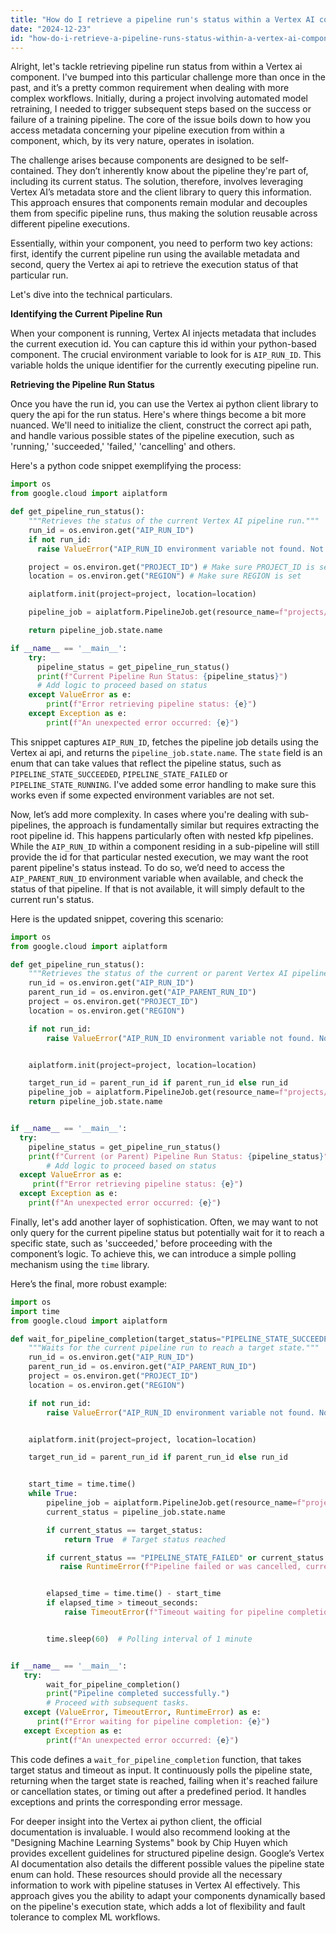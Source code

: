 ```yaml
---
title: "How do I retrieve a pipeline run's status within a Vertex AI component?"
date: "2024-12-23"
id: "how-do-i-retrieve-a-pipeline-runs-status-within-a-vertex-ai-component"
---
```


Alright, let's tackle retrieving pipeline run status from within a Vertex ai component. I've bumped into this particular challenge more than once in the past, and it’s a pretty common requirement when dealing with more complex workflows. Initially, during a project involving automated model retraining, I needed to trigger subsequent steps based on the success or failure of a training pipeline. The core of the issue boils down to how you access metadata concerning your pipeline execution from within a component, which, by its very nature, operates in isolation.

The challenge arises because components are designed to be self-contained. They don’t inherently know about the pipeline they're part of, including its current status. The solution, therefore, involves leveraging Vertex AI’s metadata store and the client library to query this information. This approach ensures that components remain modular and decouples them from specific pipeline runs, thus making the solution reusable across different pipeline executions.

Essentially, within your component, you need to perform two key actions: first, identify the current pipeline run using the available metadata and second, query the Vertex ai api to retrieve the execution status of that particular run.

Let's dive into the technical particulars.

**Identifying the Current Pipeline Run**

When your component is running, Vertex AI injects metadata that includes the current execution id. You can capture this id within your python-based component. The crucial environment variable to look for is `AIP_RUN_ID`. This variable holds the unique identifier for the currently executing pipeline run.

**Retrieving the Pipeline Run Status**

Once you have the run id, you can use the Vertex ai python client library to query the api for the run status. Here's where things become a bit more nuanced. We'll need to initialize the client, construct the correct api path, and handle various possible states of the pipeline execution, such as 'running,' 'succeeded,' 'failed,' 'cancelling' and others.

Here's a python code snippet exemplifying the process:

```python
import os
from google.cloud import aiplatform

def get_pipeline_run_status():
    """Retrieves the status of the current Vertex AI pipeline run."""
    run_id = os.environ.get("AIP_RUN_ID")
    if not run_id:
      raise ValueError("AIP_RUN_ID environment variable not found. Not running within a Vertex AI pipeline?")

    project = os.environ.get("PROJECT_ID") # Make sure PROJECT_ID is set
    location = os.environ.get("REGION") # Make sure REGION is set

    aiplatform.init(project=project, location=location)

    pipeline_job = aiplatform.PipelineJob.get(resource_name=f"projects/{project}/locations/{location}/pipelineJobs/{run_id}")

    return pipeline_job.state.name

if __name__ == '__main__':
    try:
      pipeline_status = get_pipeline_run_status()
      print(f"Current Pipeline Run Status: {pipeline_status}")
      # Add logic to proceed based on status
    except ValueError as e:
        print(f"Error retrieving pipeline status: {e}")
    except Exception as e:
        print(f"An unexpected error occurred: {e}")
```

This snippet captures `AIP_RUN_ID`, fetches the pipeline job details using the Vertex ai api, and returns the `pipeline_job.state.name`. The `state` field is an enum that can take values that reflect the pipeline status, such as `PIPELINE_STATE_SUCCEEDED`, `PIPELINE_STATE_FAILED` or `PIPELINE_STATE_RUNNING`. I've added some error handling to make sure this works even if some expected environment variables are not set.

Now, let’s add more complexity. In cases where you're dealing with sub-pipelines, the approach is fundamentally similar but requires extracting the root pipeline id. This happens particularly often with nested kfp pipelines. While the `AIP_RUN_ID` within a component residing in a sub-pipeline will still provide the id for that particular nested execution, we may want the root parent pipeline's status instead. To do so, we’d need to access the `AIP_PARENT_RUN_ID` environment variable when available, and check the status of that pipeline. If that is not available, it will simply default to the current run's status.

Here is the updated snippet, covering this scenario:

```python
import os
from google.cloud import aiplatform

def get_pipeline_run_status():
    """Retrieves the status of the current or parent Vertex AI pipeline run."""
    run_id = os.environ.get("AIP_RUN_ID")
    parent_run_id = os.environ.get("AIP_PARENT_RUN_ID")
    project = os.environ.get("PROJECT_ID")
    location = os.environ.get("REGION")

    if not run_id:
        raise ValueError("AIP_RUN_ID environment variable not found. Not running within a Vertex AI pipeline?")


    aiplatform.init(project=project, location=location)

    target_run_id = parent_run_id if parent_run_id else run_id
    pipeline_job = aiplatform.PipelineJob.get(resource_name=f"projects/{project}/locations/{location}/pipelineJobs/{target_run_id}")
    return pipeline_job.state.name


if __name__ == '__main__':
  try:
    pipeline_status = get_pipeline_run_status()
    print(f"Current (or Parent) Pipeline Run Status: {pipeline_status}")
        # Add logic to proceed based on status
  except ValueError as e:
     print(f"Error retrieving pipeline status: {e}")
  except Exception as e:
    print(f"An unexpected error occurred: {e}")
```

Finally, let's add another layer of sophistication. Often, we may want to not only query for the current pipeline status but potentially wait for it to reach a specific state, such as 'succeeded,' before proceeding with the component’s logic. To achieve this, we can introduce a simple polling mechanism using the `time` library.

Here’s the final, more robust example:

```python
import os
import time
from google.cloud import aiplatform

def wait_for_pipeline_completion(target_status="PIPELINE_STATE_SUCCEEDED", timeout_seconds=3600):
    """Waits for the current pipeline run to reach a target state."""
    run_id = os.environ.get("AIP_RUN_ID")
    parent_run_id = os.environ.get("AIP_PARENT_RUN_ID")
    project = os.environ.get("PROJECT_ID")
    location = os.environ.get("REGION")

    if not run_id:
        raise ValueError("AIP_RUN_ID environment variable not found. Not running within a Vertex AI pipeline?")


    aiplatform.init(project=project, location=location)

    target_run_id = parent_run_id if parent_run_id else run_id


    start_time = time.time()
    while True:
        pipeline_job = aiplatform.PipelineJob.get(resource_name=f"projects/{project}/locations/{location}/pipelineJobs/{target_run_id}")
        current_status = pipeline_job.state.name

        if current_status == target_status:
            return True  # Target status reached

        if current_status == "PIPELINE_STATE_FAILED" or current_status == "PIPELINE_STATE_CANCELLED":
           raise RuntimeError(f"Pipeline failed or was cancelled, current state: {current_status}")


        elapsed_time = time.time() - start_time
        if elapsed_time > timeout_seconds:
            raise TimeoutError(f"Timeout waiting for pipeline completion, current state: {current_status}")


        time.sleep(60)  # Polling interval of 1 minute


if __name__ == '__main__':
   try:
        wait_for_pipeline_completion()
        print("Pipeline completed successfully.")
        # Proceed with subsequent tasks.
   except (ValueError, TimeoutError, RuntimeError) as e:
      print(f"Error waiting for pipeline completion: {e}")
   except Exception as e:
        print(f"An unexpected error occurred: {e}")

```

This code defines a `wait_for_pipeline_completion` function, that takes target status and timeout as input. It continuously polls the pipeline state, returning when the target state is reached, failing when it's reached failure or cancellation states, or timing out after a predefined period. It handles exceptions and prints the corresponding error message.

For deeper insight into the Vertex ai python client, the official documentation is invaluable. I would also recommend looking at the "Designing Machine Learning Systems" book by Chip Huyen which provides excellent guidelines for structured pipeline design. Google’s Vertex AI documentation also details the different possible values the pipeline state enum can hold. These resources should provide all the necessary information to work with pipeline statuses in Vertex AI effectively. This approach gives you the ability to adapt your components dynamically based on the pipeline's execution state, which adds a lot of flexibility and fault tolerance to complex ML workflows.
